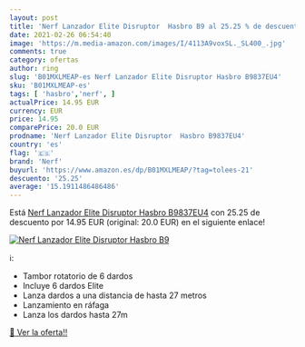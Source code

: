 ```yaml
---
layout: post
title: 'Nerf Lanzador Elite Disruptor  Hasbro B9 al 25.25 % de descuento'
date: 2021-02-26 06:54:40
image: 'https://m.media-amazon.com/images/I/4113A9voxSL._SL400_.jpg'
comments: true
category: ofertas
author: ring
slug: 'B01MXLMEAP-es Nerf Lanzador Elite Disruptor Hasbro B9837EU4'
sku: 'B01MXLMEAP-es'
tags: [ 'hasbro','nerf', ]
actualPrice: 14.95 EUR
currency: EUR
price: 14.95
comparePrice: 20.0 EUR
prodname: 'Nerf Lanzador Elite Disruptor  Hasbro B9837EU4'
country: 'es'
flag: '🇪🇸'
brand: 'Nerf'
buyurl: 'https://www.amazon.es/dp/B01MXLMEAP/?tag=tolees-21'
descuento: '25.25'
average: '15.1911486486486'
---
```


Está [Nerf Lanzador Elite Disruptor  Hasbro B9837EU4](https://www.amazon.es/dp/B01MXLMEAP/?tag=tolees-21) con 25.25 de descuento por 14.95 EUR (original: 20.0 EUR) en el siguiente enlace!

[![Nerf Lanzador Elite Disruptor  Hasbro B9](https://m.media-amazon.com/images/I/4113A9voxSL._SL400_.jpg)](https://www.amazon.es/dp/B01MXLMEAP/?tag=tolees-21)

ℹ️:

- Tambor rotatorio de 6 dardos
- Incluye 6 dardos Elite
- Lanza dardos a una distancia de hasta 27 metros
- Lanzamiento en ráfaga
- Lanza los dardos hasta 27m

[🛒 Ver la oferta!!](https://www.amazon.es/dp/B01MXLMEAP/?tag=tolees-21)
